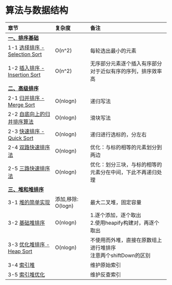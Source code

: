 # 算法与数据结构

| 章节 | 复杂度 | 备注 |
| :--- | :--- | :--- |
| **[一、排序基础](src/main/java/sort/basic)** | | |
| 1-1 [选择排序 - Selection Sort](src/main/java/sort/basic/SelectionSort.java) | O(n^2) | 每轮选出最小的元素 |
| 1-2 [插入排序 - Insertion Sort](src/main/java/sort/basic/InsertionSort.java) | O(n^2) | 无序部分元素逐个插入有序部分<br>对于近似有序的序列，排序效率高 |
| **[二、高级排序](src/main/java/sort/advance)** | | |
| 2-1 [归并排序 - Merge Sort](src/main/java/sort/advance/MergeSort.java) | O(nlogn) | 递归写法 |
| 2-2 [自底向上的归并排序算法](src/main/java/sort/advance/MergeSortBU.java) | O(nlogn) | 滑块写法 |
| 2-3 [快速排序 - Quick Sort](src/main/java/sort/advance/QuickSort.java) | O(nlogn) | 递归进行选标的，分左右 |
| 2-4 [双路快速排序法](src/main/java/sort/advance/QuickSort2.java) | O(nlogn) | 优化：与标的相等的元素划分到两边 |
| 2-5 [三路快速排序法](src/main/java/sort/advance/QuickSort3.java) | O(nlogn) | 优化：划分三块，与标的相等的元素分在中间，下此不再递归处理 |
| **[三、堆和堆排序](src/main/java/heap)** | | |
| 3-1 [堆的简单实现](src/main/java/heap/MaxHeap.java) | 添加,移除: O(logn) | 最大二叉堆，固定容量 |
| 3-2 [基础堆排序](src/main/java/heap/HeapSort2.java) | O(nlogn) | 1.逐个添加，逐个取出<br>2.使用heapify构建对，再逐个取出 |
| 3-3 [优化堆排序 - Heap Sort](src/main/java/heap/HeapSort.java) | O(nlogn) | 不使用而外堆，直接在原数组上进行堆排序<br>注意两个shiftDown的区别 |
| 3-4 [索引堆](src/main/java/heap/IndexMaxHeap.java) |  | 维护原始索引 |
| 3-5 [索引堆优化](src/main/java/heap/IndexMaxHeap2.java) |  | 维护反查索引 |


